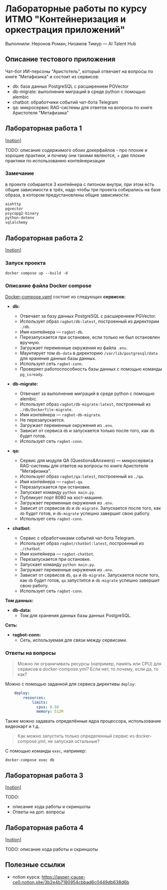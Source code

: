 # Лабораторные работы по курсу ИТМО "Контейнеризация и оркестрация приложений"

Выполнили: Неронов Роман, Низамов Тимур — AI Talent Hub

## Описание тестового приложения

Чат-бот ИИ-персоны "Аристотель", который отвечает на вопросы по книге "Метафизика" и состоит из сервисов:

 - db: база данных PostgreSQL с расширением PGVector
 - db-migrate: выполнение миграций в среде python с помощью alembic
 - chatbot: обработчики событий чат-бота Telegram
 - qa: микросервис RAG-системы для ответов на вопросы по книге Аристотеля "Метафизика"

## Лабораторная работа 1

[[notion](https://jasper-cause-ce0.notion.site/1-Dockerfile-3e97af9ebae24703a4ada36bb3e62c9f)]

TODO: описание содержимого обоих докерфайлов - про плохие и хорошие практики, и почему они такими являются, + две плохие практики по использованию контейнеризации

### Замечание

в проекте собирается 3 контейнера с питоном внутри, при этом есть общие зависимости в трёх, надо чтобы три проекта собирались на базе образа, в котором предустановлены общие зависимости:
```txt
aiohttp
pgvector
psycopg2-binary
python-dotenv
sqlalchemy
```

## Лабораторная работа 2

[[notion](https://jasper-cause-ce0.notion.site/2-Docker-Compose-31e203f6dc7042a6aacde2e1e98c7b38)]

### Запуск проекта

```shell
docker compose up --build -d
```

### Описание файла Docker compose

[Docker-compose.yaml](./docker-compose.yaml) состоит из следующих **сервисов:**
- **db:**
  - Отвечает за базу данных PostgreSQL с расширением PGVector.
  - Использует образ `ragbot/db:latest`, построенный из директории `./db`.
  - Имя контейнера — `ragbot-db`.
  - Перезапускается при остановке, если только не был остановлен вручную.
  - Загружает переменные окружения из файла `.env`.
  - Маунтирует том `db-data` в директорию `/var/lib/postgresql/data` для хранения данных базы данных.
  - Использует сеть `ragbot-conn`.
  - Проверяет работоспособность базы данных с помощью команды `pg_isready`.

- **db-migrate:**
  - Отвечает за выполнение миграций в среде python с помощью alembic.
  - Использует образ `ragbot/db-migrate:latest`, построенный из `./db/Dockerfile-migrate`.
  - Имя контейнера — `ragbot-db-migrate`.
  - Не перезапускается.
  - Загружает переменные окружения из `.env`.
  - Зависит от сервиса `db` и запускается только после того, как `db` будет готов.
  - Использует сеть `ragbot-conn`.

- **qa:**
  - Сервис для модуля QA (Questions&Answers) — микросервиса RAG-системы для ответов на вопросы по книге Аристотеля "Метафизика".
  - Использует образ `ragbot/qa:latest`, построенный из `./qa`.
  - Имя контейнера — `ragbot-qa`.
  - Перезапускается при остановке.
  - Запускает команду `python main.py`.
  - Публикует порт 8080 на хост-машине.
  - Загружает переменные окружения из `.env`.
  - Зависит от сервисов `db` и `db-migrate`. Запускается после того, как `db` будет готов, и `db-migrate` успешно завершит свою работу.
  - Использует сеть `ragbot-conn`.

- **chatbot:**
  - Сервис с обработчиками событий чат-бота Telegram.
  - Использует образ `ragbot/chatbot:latest`, построенный из `./chatbot`.
  - Имя контейнера — `ragbot-chatbot`.
  - Перезапускается при остановке.
  - Запускает команду `python main.py`.
  - Загружает переменные окружения из `.env`.
  - Зависит от сервисов `db`, `qa` и `db-migrate`. Запускается после того, как `db` будет готов, `qa` запустится и `db-migrate` успешно завершит свою работу.
  - Использует сеть `ragbot-conn`.

**Том данных:**
- **db-data:**
  - Том для хранения данных базы данных PostgreSQL.

**Сеть:**
- **ragbot-conn:**
  - Сеть, используемая для связи между сервисами.

### Ответы на вопросы

> Можно ли ограничивать ресурсы (например, память или CPU) для сервисов в docker-compose.yml? Если нет, то почему, если да, то как?

Можно с помощью заданной для сервиса директивы `deploy`:

```yaml
    deploy:
        resources:
            limits:
              cpus: 0.50
              memory: 512M
```

Также можно задавать определённые ядра процессора, использование видеокарт и т.д.

> Как можно запустить только определенный сервис из docker-compose.yml, не запуская остальные?

С помощью команды `exec`, например:

```shell
docker-compose exec db
```

## Лабораторная работа 3

[[notion](https://jasper-cause-ce0.notion.site/3-Kubernetes-5c5ef516385442edb6db1162d02df95e)]

TODO:
- описание хода работы и скриншоты
- Ответы на доп. вопросы

## Лабораторная работа 4

[[notion](https://jasper-cause-ce0.notion.site/4-More-Kubernetes-e2690d6f8ae3419790b1e0f16f59142d)]

TODO: описание хода работы и скриншоты

## Полезные ссылки
 - notion курса: https://jasper-cause-ce0.notion.site/3b2e4b7180954cbbad6c0449db638d6b
